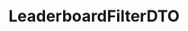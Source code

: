 #  LeaderboardFilterDTO

<api-schema openapi-path="../../../api-specs/swagger-otr-api.json" name="LeaderboardFilterDTO"/>